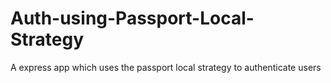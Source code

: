 # Auth-using-Passport-Local-Strategy
A express app which uses the passport local strategy to authenticate users
